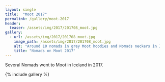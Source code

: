 ```yaml
---
layout: single
title:  "Moot 2017"
permalink: /gallery/moot-2017
header:
  teaser: /assets/img/2017/201708_moot.jpg
gallery:
  - url: /assets/img/2017/201708_moot.jpg
    image_path: /assets/img/2017/201708_moot.jpg
    alt: "Around 10 nomads in grey Moot hoodies and Nomads neckers in Iceland on a camp site"
    title: "Nomads on Moot 2017"
---
```


Several Nomads went to Moot in Iceland in 2017.
<!--more-->
{% include gallery  %}
